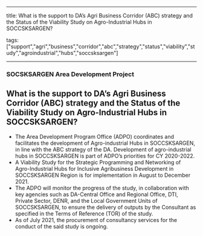 
---

title: What is the support to DA’s Agri Business Corridor (ABC) strategy and the Status of the Viability Study on Agro-Industrial Hubs in SOCCSKSARGEN?

tags: ["support","agri","business","corridor","abc","strategy","status","viability","study","agroindustrial","hubs","soccsksargen"]

---

### SOCSKSARGEN Area Development Project

## What is the support to DA’s Agri Business Corridor (ABC) strategy and the Status of the Viability Study on Agro-Industrial Hubs in SOCCSKSARGEN?


 - The Area Development Program Office (ADPO) coordinates and facilitates the development of Agro-industrial Hubs in SOCCSKSARGEN, in line with the ABC strategy of the DA. Development of agro-industrial hubs in SOCCSKSARGEN is part of ADPO’s priorities for CY 2020-2022. 
 - A Viability Study for the Strategic Programming and Networking of Agro-Industrial Hubs for Inclusive Agribusiness Development in SOCCSKSARGEN Region is for implementation in August to December 2021.
 - The ADPO will monitor the progress of the study, in collaboration with key agencies such as DA-Central Office and Regional Office, DTI, Private Sector, DENR, and the Local Government Units of SOCCSKSARGEN, to ensure the delivery of outputs by the Consultant as specified in the Terms of Reference (TOR) of the study. 
 - As of July 2021, the procurement of consultancy services for the conduct of the said study is ongoing.
